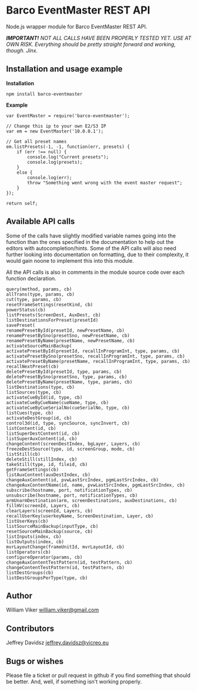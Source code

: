 
# Barco EventMaster REST API
Node.js wrapper module for Barco EventMaster REST API.

***IMPORTANT!** NOT ALL CALLS HAVE BEEN PROPERLY TESTED YET. USE AT OWN RISK. Everything should be pretty straight forward and working, though. Jinx.*

## Installation and usage example
**Installation**
```
npm install barco-eventmaster
```
**Example**
```
var EventMaster = require('barco-eventmaster');

// Change this ip to your own E2/S3 IP
var em = new EventMaster('10.0.0.1');

// Get all preset names
em.listPresets(-1, -1, function(err, presets) {
	if (err !== null) {
		console.log("Current presets");
		console.log(presets);
	}
	else {
		console.log(err);
		throw "Something went wrong with the event master request";
	}
});

return self;
```
## Available API calls
Some of the calls have slightly modified variable names going into the function than the ones specified in the documentation to help out the editors with autocompletion/hints. Some of the API calls will also need further looking into documentation on formatting, due to their complexity, it would gain noone to implement this into this module.

All the API calls is also in comments in the module source code over each function declaration.

```
query(method, params, cb)
allTrans(type, params, cb)
cut(type, params, cb)
resetFrameSettings(resetKind, cb)
powerStatus(cb)
listPresets(ScreenDest, AuxDest, cb)
listDestinationsForPreset(presetId)
savePreset(
renamePresetById(presetId, newPresetName, cb)
renamePresetBySno(presetSno, newPresetName, cb)
renamePresetByName(presetName, newPresetName, cb)
activateSourceMainBackup(
activatePresetById(presetId, recallInProgramInt, type, params, cb)
activatePresetBySno(presetSno, recallInProgramInt, type, params, cb)
activatePresetByName(presetName, recallInProgramInt, type, params, cb)
recallNextPreset(cb)
deletePresetById(presetId, type, params, cb)
deletePresetBySno(presetSno, type, params, cb)
deletePresetByName(presetName, type, params, cb)
listDestinations(type, cb)
listSources(type, cb)
activateCueById(id, type, cb)
activateCueByCueName(cueName, type, cb)
activateCueByCueSerialNo(cueSerialNo, type, cb)
listCues(type, cb)
activateDestGroup(id, cb)
control3d(id, type, syncSource, syncInvert, cb)
listContent(id, cb)
listSuperDestContent(id, cb)
listSuperAuxContent(id, cb)
changeContent(screenDestIndex, bgLayer, Layers, cb)
freezeDestSource(type, id, screenGroup, mode, cb)
listStill(cb)
deleteStill(stillIndex, cb)
takeStill(type, id, fileid, cb)
getFrameSettings(cb)
listAuxContent(auxDestIndex, cb)
changeAuxContent(id, pvwLastSrcIndex, pgmLastSrcIndex, cb)
changeAuxContentName(id, name, pvwLastSrcIndex, pgmLastSrcIndex, cb)
subscribe(hostname, port, notificationTypes, cb)
unsubscribe(hostname, port, notificationTypes, cb)
armUnarmDestination(arm, screenDestinations, auxDestinations, cb)
fillHV(screenId, Layers, cb)
clearLayers(screenId, Layers, cb)
recallUserKey(userkeyName, ScreenDestination, Layer, cb)
listUserKeys(cb)
listSourceMainBackup(inputType, cb)
resetSourceMainBackup(source, cb)
listInputs(index, cb)
listOutputs(index, cb)
mvrLayoutChange(frameUnitId, mvrLayoutId, cb)
listOperators(cb)
configureOperator(params, cb)
changeAuxContentTestPattern(id, testPattern, cb)
changeContentTestPattern(id, testPattern, cb)
listDestGroups(cb)
listDestGroupsPerType(type, cb)
```

## Author
William Viker
<william.viker@gmail.com>

## Contributors
Jeffrey Davidsz
<jeffrey.davidsz@vicreo.eu>

## Bugs or wishes
Please file a ticket or pull request in github if you find something that should be better. And, well, if something isn't working properly.
